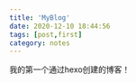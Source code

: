 ```yaml
---
title: 'MyBlog'
date: 2020-12-10 18:44:56
tags: [post,first]
category: notes
---
```

 
 我的第一个通过hexo创建的博客！